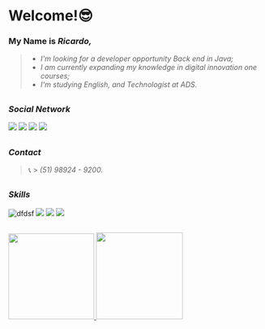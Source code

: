 # Welcome!😎

### My Name is _Ricardo,_

>*	_I'm looking for a developer opportunity Back end in Java;_
>*	_I am currently expanding my knowledge in digital innovation one courses;_
>*	_I'm studying English, and Technologist at ADS._

##

###				***_Social Network_***

 <div> 
  <a href="https://www.linkedin.com/in/joséricardonunesti/" target="_blank"><img src="https://img.shields.io/badge/-LinkedIn-%230077B5?style=for-the-badge&logo=linkedin&logoColor=white" target="_blank"></a> 
  <a href="https://criarmeulink.com.br/u/1628650882982" target="_blank"><img src="https://img.shields.io/badge/Gmail-D14836?style=for-the-badge&logo=gmail&logoColor=white"></a>
  <a href="https://api.whatsapp.com/send?1=pt_BR&phone=5551989249200/"  target="_blank"><img src="https://img.shields.io/badge/WhatsApp-25D366?style=for-the-badge&logo=whatsapp&logoColor=white" target="_blank"></a> 
  <a href="https://t.me/jricardon35"  target="_blank"><img src="https://img.shields.io/badge/Telegram-2CA5E0?style=for-the-badge&logo=telegram&logoColor=white" target="_blank"></a> 
</div>

##
###				***_Contact_***

>📞 > _(51) 98924 - 9200._

## 

###				***_Skills_***
![dfdsf](https://img.shields.io/badge/Java-ED8B00?style=for-the-badge&logo=java&logoColor=white)  ![](https://img.shields.io/badge/Spring-6DB33F?style=for-the-badge&logo=spring&logoColor=white) ![](https://img.shields.io/badge/MongoDB-4EA94B?style=for-the-badge&logo=mongodb&logoColor=white) ![](https://img.shields.io/badge/Heroku-430098?style=for-the-badge&logo=heroku&logoColor=white)

##
 
<div> 
  <a href="https://github.com/jricardon35"> 
  <img height="169em" src="https://github-readme-stats.vercel.app/api?username=jricardon35&show_icons=true&theme=highcontrast&include_all_commits=true&count_private=true"/> <img height="171em" src="https://github-readme-stats.vercel.app/api/top-langs/?username=jricardon35&layout=compact&langs_count=7&theme=highcontrast"/>
</div>
